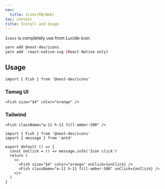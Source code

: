 ```yaml
---
nav:
  title: Icons(RN/Web)
toc: content
title: Install and Usage
---
```


`Icons` is completely use from Lucide icon

```bash
yarn add @next-dev/icons
yarn add  react-native-svg (React Native only)
```

## Usage

```tsx || pure
import { Fish } from '@next-dev/icons'
```

### Tamag UI

```tsx || pure
<Fish size="$4" color="orange" />
```

### Tailwind

```tsx || pure
<Fish className="w-11 h-11 fill-amber-500" />
```

```tsx
import { Fish } from '@next-dev/icons'
import { message } from 'antd'

export default () => {
  const onClick = () => message.info('Icon click')
  return (
    <>
      <Fish size="$4" color="orange" onClick={onClick} />
      <Fish className="w-11 h-11 fill-amber-500" onClick={onClick} />
    </>
  )
}
```
